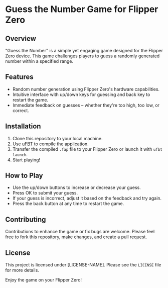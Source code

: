 # Guess the Number Game for Flipper Zero

## Overview
"Guess the Number" is a simple yet engaging game designed for the Flipper Zero device. This game challenges players to guess a randomly generated number within a specified range.

## Features
- Random number generation using Flipper Zero's hardware capabilities.
- Intuitive interface with up/down keys for guessing and back key to restart the game.
- Immediate feedback on guesses – whether they're too high, too low, or correct.

## Installation
1. Clone this repository to your local machine.
2. Use [uFBT](https://github.com/flipperdevices/flipperzero-ufbt) to compile the application.
3. Transfer the compiled `.fap` file to your Flipper Zero or launch it with `ufbt launch`.
4. Start playing!

## How to Play
- Use the up/down buttons to increase or decrease your guess.
- Press OK to submit your guess.
- If your guess is incorrect, adjust it based on the feedback and try again.
- Press the back button at any time to restart the game.

## Contributing
Contributions to enhance the game or fix bugs are welcome. Please feel free to fork this repository, make changes, and create a pull request.

## License
This project is licensed under [LICENSE-NAME]. Please see the `LICENSE` file for more details.

Enjoy the game on your Flipper Zero!
